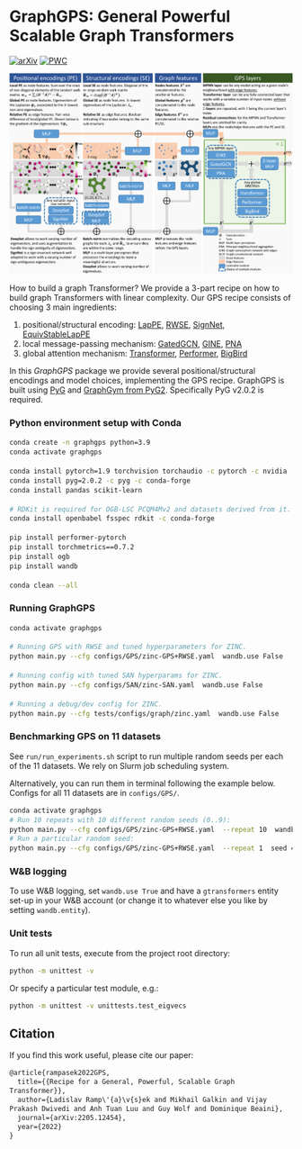 # GraphGPS: General Powerful Scalable Graph Transformers

[![arXiv](https://img.shields.io/badge/arXiv-2205.12454-b31b1b.svg)](https://arxiv.org/abs/2205.12454)
[![PWC](https://img.shields.io/endpoint.svg?url=https://paperswithcode.com/badge/recipe-for-a-general-powerful-scalable-graph/graph-regression-on-zinc)](https://paperswithcode.com/sota/graph-regression-on-zinc?p=recipe-for-a-general-powerful-scalable-graph)


![HGNet-viz](./GraphGPS.png)

How to build a graph Transformer? We provide a 3-part recipe on how to build graph Transformers with linear complexity. Our GPS recipe consists of choosing 3 main ingredients:
1. positional/structural encoding: [LapPE](https://arxiv.org/abs/2106.03893), [RWSE](https://arxiv.org/abs/2110.07875), [SignNet](https://arxiv.org/abs/2202.13013), [EquivStableLapPE](https://arxiv.org/abs/2203.00199)
2. local message-passing mechanism: [GatedGCN](https://arxiv.org/abs/1711.07553), [GINE](https://arxiv.org/abs/1905.12265), [PNA](https://arxiv.org/abs/2004.05718)
3. global attention mechanism: [Transformer](https://arxiv.org/abs/1706.03762), [Performer](https://arxiv.org/abs/2009.14794), [BigBird](https://arxiv.org/abs/2007.14062)

In this *GraphGPS* package we provide several positional/structural encodings and model choices, implementing the GPS recipe. GraphGPS is built using [PyG](https://www.pyg.org/) and [GraphGym from PyG2](https://pytorch-geometric.readthedocs.io/en/2.0.0/notes/graphgym.html).
Specifically PyG v2.0.2 is required.


### Python environment setup with Conda

```bash
conda create -n graphgps python=3.9
conda activate graphgps

conda install pytorch=1.9 torchvision torchaudio -c pytorch -c nvidia
conda install pyg=2.0.2 -c pyg -c conda-forge
conda install pandas scikit-learn

# RDKit is required for OGB-LSC PCQM4Mv2 and datasets derived from it.  
conda install openbabel fsspec rdkit -c conda-forge

pip install performer-pytorch
pip install torchmetrics==0.7.2
pip install ogb
pip install wandb

conda clean --all
```


### Running GraphGPS
```bash
conda activate graphgps

# Running GPS with RWSE and tuned hyperparameters for ZINC.
python main.py --cfg configs/GPS/zinc-GPS+RWSE.yaml  wandb.use False

# Running config with tuned SAN hyperparams for ZINC.
python main.py --cfg configs/SAN/zinc-SAN.yaml  wandb.use False

# Running a debug/dev config for ZINC.
python main.py --cfg tests/configs/graph/zinc.yaml  wandb.use False
```


### Benchmarking GPS on 11 datasets
See `run/run_experiments.sh` script to run multiple random seeds per each of the 11 datasets. We rely on Slurm job scheduling system.

Alternatively, you can run them in terminal following the example below. Configs for all 11 datasets are in `configs/GPS/`.
```bash
conda activate graphgps
# Run 10 repeats with 10 different random seeds (0..9):
python main.py --cfg configs/GPS/zinc-GPS+RWSE.yaml  --repeat 10  wandb.use False
# Run a particular random seed:
python main.py --cfg configs/GPS/zinc-GPS+RWSE.yaml  --repeat 1  seed 42  wandb.use False
```


### W&B logging
To use W&B logging, set `wandb.use True` and have a `gtransformers` entity set-up in your W&B account (or change it to whatever else you like by setting `wandb.entity`).



### Unit tests

To run all unit tests, execute from the project root directory:

```bash
python -m unittest -v
```

Or specify a particular test module, e.g.:

```bash
python -m unittest -v unittests.test_eigvecs
```


## Citation

If you find this work useful, please cite our paper:
```
@article{rampasek2022GPS,
  title={{Recipe for a General, Powerful, Scalable Graph Transformer}}, 
  author={Ladislav Ramp\'{a}\v{s}ek and Mikhail Galkin and Vijay Prakash Dwivedi and Anh Tuan Luu and Guy Wolf and Dominique Beaini},
  journal={arXiv:2205.12454},
  year={2022}
}
```
